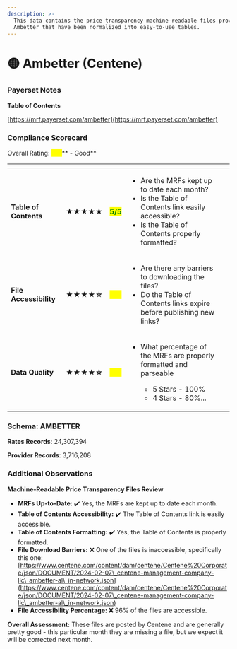 ```yaml
---
description: >-
  This data contains the price transparency machine-readable files provided by
  Ambetter that have been normalized into easy-to-use tables.
---
```


# 🟡 Ambetter (Centene)

### Payerset Notes

**Table of Contents**

[https://mrf.payerset.com/ambetter](https://mrf.payerset.com/ambetter)

### Compliance Scorecard

Overall Rating: <mark style="color:yellow;">**4/5**</mark>** - Good**

<table data-view="cards"><thead><tr><th></th><th></th><th></th><th></th><th data-hidden data-card-cover data-type="files"></th></tr></thead><tbody><tr><td><strong>Table of Contents</strong></td><td><strong>★★★★★</strong></td><td><mark style="color:green;"><strong>5/5</strong></mark></td><td><ul><li>Are the MRFs kept up to date each month? </li><li>Is the Table of Contents link easily accessible?</li><li>Is the Table of Contents properly formatted?</li></ul></td><td></td></tr><tr><td><strong>File Accessibility</strong></td><td><strong>★★★★☆</strong></td><td><mark style="color:yellow;"><strong>4/5</strong></mark></td><td><ul><li>Are there any barriers to downloading the files?</li><li>Do the Table of Contents links expire before publishing new links?</li></ul></td><td></td></tr><tr><td><strong>Data Quality</strong></td><td><strong>★★★★☆</strong></td><td><mark style="color:yellow;"><strong>4/5</strong></mark></td><td><ul><li><p>What percentage of the MRFs are properly formatted and parseable</p><ul><li>5 Stars - 100%</li><li>4 Stars - 80%...</li></ul></li></ul></td><td></td></tr></tbody></table>

### Schema: AMBETTER

**Rates Records**: 24,307,394

**Provider Records**: 3,716,208

### Additional Observations

**Machine-Readable Price Transparency Files Review**

* **MRFs Up-to-Date:** ✔️ Yes, the MRFs are kept up to date each month.
* **Table of Contents Accessibility:** ✔️ The Table of Contents link is easily accessible.
* **Table of Contents Formatting:** ✔️ Yes, the Table of Contents is properly formatted.
* **File Download Barriers:** ❌ One of the files is inaccessible, specifically this one: [https://www.centene.com/content/dam/centene/Centene%20Corporate/json/DOCUMENT/2024-02-07\_centene-management-company-llc\_ambetter-al\_in-network.json](https://www.centene.com/content/dam/centene/Centene%20Corporate/json/DOCUMENT/2024-02-07\_centene-management-company-llc\_ambetter-al\_in-network.json)
* **File Accessibility Percentage: ❌** 96% of the files are accessible.

**Overall Assessment:** These files are posted by Centene and are generally pretty good - this particular month they are missing a file, but we expect it will be corrected next month.
